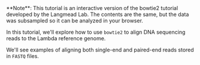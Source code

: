 <script>
import Link from "components/Link.svelte";
import Alert from "components/Alert.svelte";
</script>

<Alert>
	**Note**: This tutorial is an interactive version of the <Link href="http://bowtie-bio.sourceforge.net/bowtie2/manual.shtml#getting-started-with-bowtie-2-lambda-phage-example">bowtie2 tutorial</Link> developed by the Langmead Lab. The contents are the same, but the data was subsampled so it can be analyzed in your browser.
</Alert>

In this tutorial, we'll explore how to use `bowtie2` to align DNA sequencing reads to the Lambda reference genome.

We'll see examples of aligning both single-end and paired-end reads stored in `FASTQ` files.
